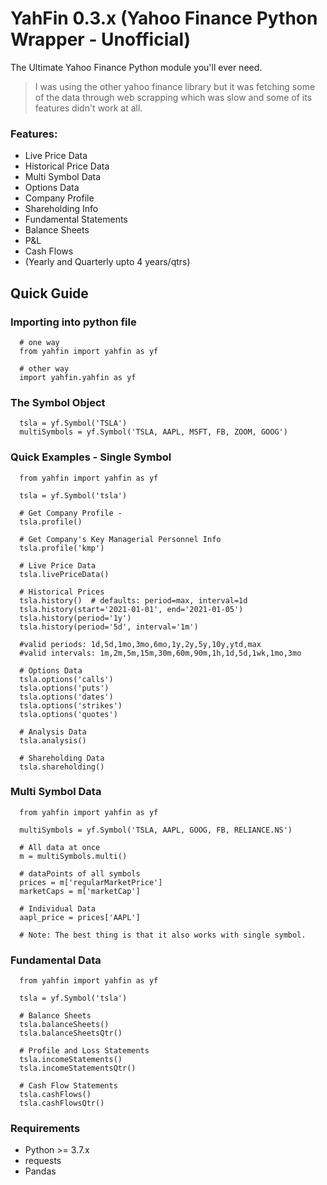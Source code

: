 # YahFin 0.3.x (Yahoo Finance Python Wrapper - Unofficial)

The Ultimate Yahoo Finance Python module you'll ever need.
> I was using the other yahoo finance library but it was fetching some of the data through web scrapping which was slow and some of its features didn't work at all.

### Features:
- Live Price Data
- Historical Price Data
- Multi Symbol Data
- Options Data
- Company Profile
- Shareholding Info
- Fundamental Statements
 - Balance Sheets
 - P&L
 - Cash Flows
 - (Yearly and Quarterly upto 4 years/qtrs)

## Quick Guide

### Importing into python file
```
  # one way
  from yahfin import yahfin as yf

  # other way
  import yahfin.yahfin as yf
```

### The Symbol Object
```
  tsla = yf.Symbol('TSLA')
  multiSymbols = yf.Symbol('TSLA, AAPL, MSFT, FB, ZOOM, GOOG')
```

### Quick Examples - Single Symbol
```
  from yahfin import yahfin as yf

  tsla = yf.Symbol('tsla')

  # Get Company Profile -
  tsla.profile()

  # Get Company's Key Managerial Personnel Info
  tsla.profile('kmp')

  # Live Price Data
  tsla.livePriceData()

  # Historical Prices
  tsla.history()  # defaults: period=max, interval=1d
  tsla.history(start='2021-01-01', end='2021-01-05')
  tsla.history(period='1y')
  tsla.history(period='5d', interval='1m')

  #valid periods: 1d,5d,1mo,3mo,6mo,1y,2y,5y,10y,ytd,max
  #valid intervals: 1m,2m,5m,15m,30m,60m,90m,1h,1d,5d,1wk,1mo,3mo

  # Options Data
  tsla.options('calls')
  tsla.options('puts')
  tsla.options('dates')
  tsla.options('strikes')
  tsla.options('quotes')

  # Analysis Data
  tsla.analysis()

  # Shareholding Data
  tsla.shareholding()

```

### Multi Symbol Data
```
  from yahfin import yahfin as yf

  multiSymbols = yf.Symbol('TSLA, AAPL, GOOG, FB, RELIANCE.NS')

  # All data at once
  m = multiSymbols.multi()

  # dataPoints of all symbols
  prices = m['regularMarketPrice']
  marketCaps = m['marketCap']

  # Individual Data
  aapl_price = prices['AAPL']

  # Note: The best thing is that it also works with single symbol.

```

### Fundamental Data
```
  from yahfin import yahfin as yf

  tsla = yf.Symbol('tsla')

  # Balance Sheets
  tsla.balanceSheets()
  tsla.balanceSheetsQtr()

  # Profile and Loss Statements
  tsla.incomeStatements()
  tsla.incomeStatementsQtr()

  # Cash Flow Statements
  tsla.cashFlows()
  tsla.cashFlowsQtr()
```

### Requirements
 - Python >= 3.7.x
 - requests
 - Pandas
